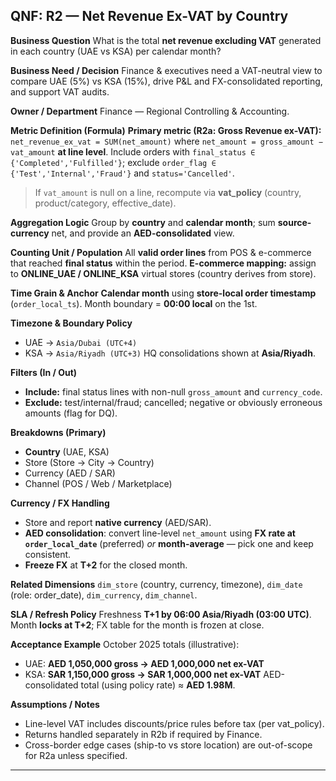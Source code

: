 ## QNF: R2 — Net Revenue Ex-VAT by Country

**Business Question**
What is the total **net revenue excluding VAT** generated in each country (UAE vs KSA) per calendar month?

**Business Need / Decision**
Finance & executives need a VAT-neutral view to compare UAE (5%) vs KSA (15%), drive P&L and FX-consolidated reporting, and support VAT audits.

**Owner / Department**
Finance — Regional Controlling & Accounting.

**Metric Definition (Formula)**
**Primary metric (R2a: Gross Revenue ex-VAT):**
`net_revenue_ex_vat = SUM(net_amount)` where `net_amount = gross_amount − vat_amount` **at line level**.
Include orders with `final_status ∈ {'Completed','Fulfilled'}`; exclude `order_flag ∈ {'Test','Internal','Fraud'}` and `status='Cancelled'`.

> If `vat_amount` is null on a line, recompute via **vat_policy** (country, product/category, effective_date).


**Aggregation Logic**
Group by **country** and **calendar month**; sum **source-currency** net, and provide an **AED-consolidated** view.

**Counting Unit / Population**
All **valid order lines** from POS & e-commerce that reached **final status** within the period.
**E-commerce mapping:** assign to **ONLINE_UAE / ONLINE_KSA** virtual stores (country derives from store).

**Time Grain & Anchor**
**Calendar month** using **store-local order timestamp** (`order_local_ts`). Month boundary = **00:00 local** on the 1st.

**Timezone & Boundary Policy**

* UAE → `Asia/Dubai (UTC+4)`
* KSA → `Asia/Riyadh (UTC+3)`
  HQ consolidations shown at **Asia/Riyadh**.

**Filters (In / Out)**

* **Include:** final status lines with non-null `gross_amount` and `currency_code`.
* **Exclude:** test/internal/fraud; cancelled; negative or obviously erroneous amounts (flag for DQ).

**Breakdowns (Primary)**

* **Country** (UAE, KSA)
* Store (Store → City → Country)
* Currency (AED / SAR)
* Channel (POS / Web / Marketplace)

**Currency / FX Handling**

* Store and report **native currency** (AED/SAR).
* **AED consolidation**: convert line-level `net_amount` using **FX rate at `order_local_date`** (preferred) *or* **month-average** — pick one and keep consistent.
* **Freeze FX** at **T+2** for the closed month.

**Related Dimensions**
`dim_store` (country, currency, timezone), `dim_date` (role: order_date), `dim_currency`, `dim_channel`.

**SLA / Refresh Policy**
Freshness **T+1 by 06:00 Asia/Riyadh (03:00 UTC)**.
Month **locks at T+2**; FX table for the month is frozen at close.

**Acceptance Example**
October 2025 totals (illustrative):

* UAE: **AED 1,050,000 gross → AED 1,000,000 net ex-VAT**
* KSA: **SAR 1,150,000 gross → SAR 1,000,000 net ex-VAT**
  AED-consolidated total (using policy rate) ≈ **AED 1.98M**.

**Assumptions / Notes**

* Line-level VAT includes discounts/price rules before tax (per vat_policy).
* Returns handled separately in R2b if required by Finance.
* Cross-border edge cases (ship-to vs store location) are out-of-scope for R2a unless specified.

---